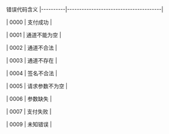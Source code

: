 错误代码含义
|----------|---------------------------------------|

|  0000    |     支付成功        |
 
|  0001    |     通道不能为空     |   

|  0002    |     通道不合法       |   

|  0003    |     通道不存在       |   

|  0004    |     签名不合法       |   

|  0005    |     请求参数不为空   |   

|  0006    |     参数缺失       |   

|  0007    |     支付失败       |  



|  0009    |     未知错误       |  




